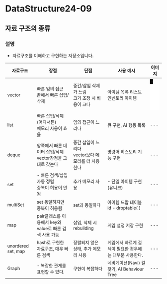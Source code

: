 # DataStructure24-09

## 자료 구조의 종류

### 설명
- 자료구조를 이해하고 구현하는 저장소입니다.

|자료구조| 장점 | 단점 |  사용 예시 | 이미지 |
|--------| ------|------|--------------------| -----|
|vector | 빠른 임의 접근<br> 끝에서 빠른 삽입/삭제 | 중간/삽입 삭제가 느림 <br> 크기 조정 시 비용이 크다 | 아이템 목록 리스트 <br> 인벤토리 아이템 |<img src= "img/graph.png" width= "100" height="100">|
|list   | 빠른 삽입/삭제(어디서든) <br> 메모리 사용이 효율 | 임의 접근이 느리다 | 큐 구현, AI 행동 목록 |   --- |
|deque | 양쪽에서 빠른 데이터 삽입/삭제 <br> vector장점을 그대로 갖는다 | 중간 삽입이 느리다 <br> vector보다 메모리를 더 사용한다 | 명령어 히스토리 기능 구현 | --- | 
| set | - 빠른 검색/삽입 <br> 자동 정렬 <br> 중복이 허용이 안됨 | 추가 메모리 사용 | - 단일 아이템 구현(유니크) | --- |
|multiSet | set 동일하지만 중복이 허용됨 | set과 동일하다 | 아이템 드랍 테이블 id - droptable( ) | --- |
|map| pair클래스를 이용해서 key와 value로 빠른 검색 사용 가능 | 삽입, 삭제 시 rebuilding | 게임 설정 저장 구현 | --- |
|unordered set, map | hash로 구현한 자료구조, 매우 빠른 검색 | 정렬되지 않은 상태, 추가 메모리 사용 | 게임에서 빠르게 검색이 필요한 경우에는 대부분 사용한다. | ---| 
|Graph | - 복잡한 관계를 표현할 수 있다. | 구현이 복잡하다 | 네비게이션(Navi) 길찾기, AI Behaviour Tree | --- | 


